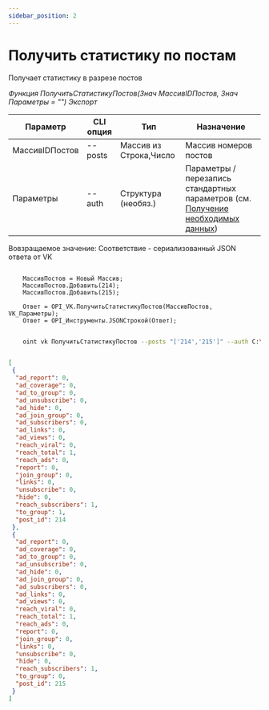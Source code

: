 ```yaml
---
sidebar_position: 2
---
```


# Получить статистику по постам
Получает статистику в разрезе постов

*Функция ПолучитьСтатистикуПостов(Знач МассивIDПостов, Знач Параметры = "") Экспорт*

  | Параметр | CLI опция | Тип | Назначение |
  |-|-|-|-|
  | МассивIDПостов | --posts | Массив из Строка,Число | Массив номеров постов |
  | Параметры | --auth | Структура (необяз.) | Параметры / перезапись стандартных параметров (см. [Получение необходимых данных](../)) |
  
  Вовзращаемое значение: Соответствие - сериализованный JSON ответа от VK

```bsl title="Пример кода"
	
	МассивПостов = Новый Массив;
	МассивПостов.Добавить(214);
	МассивПостов.Добавить(215);
		
	Ответ = OPI_VK.ПолучитьСтатистикуПостов(МассивПостов, VK_Параметры);
	Ответ = OPI_Инструменты.JSONСтрокой(Ответ);

```

```sh title="Пример команд CLI"

    oint vk ПолучитьСтатистикуПостов --posts "['214','215']" --auth C:\auth.json

```

```json title="Результат"

[
 {
  "ad_report": 0,
  "ad_coverage": 0,
  "ad_to_group": 0,
  "ad_unsubscribe": 0,
  "ad_hide": 0,
  "ad_join_group": 0,
  "ad_subscribers": 0,
  "ad_links": 0,
  "ad_views": 0,
  "reach_viral": 0,
  "reach_total": 1,
  "reach_ads": 0,
  "report": 0,
  "join_group": 0,
  "links": 0,
  "unsubscribe": 0,
  "hide": 0,
  "reach_subscribers": 1,
  "to_group": 1,
  "post_id": 214
 },
 {
  "ad_report": 0,
  "ad_coverage": 0,
  "ad_to_group": 0,
  "ad_unsubscribe": 0,
  "ad_hide": 0,
  "ad_join_group": 0,
  "ad_subscribers": 0,
  "ad_links": 0,
  "ad_views": 0,
  "reach_viral": 0,
  "reach_total": 1,
  "reach_ads": 0,
  "report": 0,
  "join_group": 0,
  "links": 0,
  "unsubscribe": 0,
  "hide": 0,
  "reach_subscribers": 1,
  "to_group": 0,
  "post_id": 215
 }
]

```
